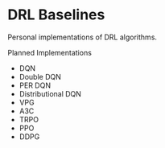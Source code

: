 # DRL Baselines

Personal implementations of DRL algorithms.

Planned Implementations
  * DQN
  * Double DQN
  * PER DQN
  * Distributional DQN
  * VPG
  * A3C
  * TRPO
  * PPO
  * DDPG
